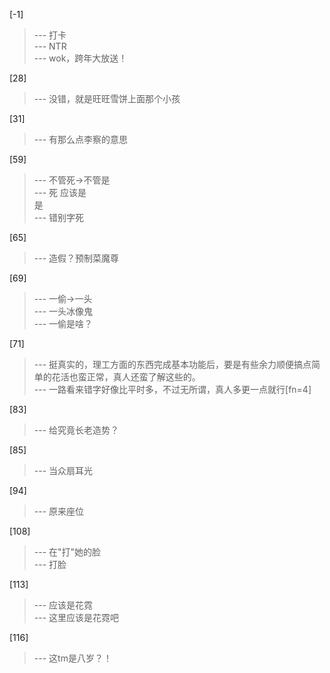 
[-1] 
>--- 打卡<br>
>--- NTR<br>
>--- wok，跨年大放送！<br>

[28] 
>--- 没错，就是旺旺雪饼上面那个小孩<br>

[31] 
>--- 有那么点李察的意思<br>

[59] 
>--- 不管死→不管是<br>
>--- 死
  应该是  
 是<br>
>--- 错别字死<br>

[65] 
>--- 造假？预制菜魔尊<br>

[69] 
>--- 一偷→一头<br>
>--- 一头冰像鬼<br>
>--- 一偷是啥？<br>

[71] 
>--- 挺真实的，理工方面的东西完成基本功能后，要是有些余力顺便搞点简单的花活也蛮正常，真人还蛮了解这些的。<br>
>--- 一路看来错字好像比平时多，不过无所谓，真人多更一点就行[fn=4]<br>

[83] 
>--- 给究竟长老造势？<br>

[85] 
>--- 当众扇耳光<br>

[94] 
>--- 原来座位<br>

[108] 
>--- 在"打"她的脸<br>
>--- 打脸<br>

[113] 
>--- 应该是花霓<br>
>--- 这里应该是花霓吧<br>

[116] 
>--- 这tm是八岁？！<br>
